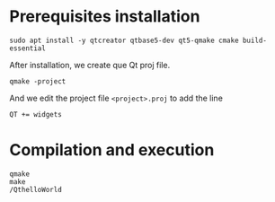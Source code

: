 # Prerequisites installation

```console
sudo apt install -y qtcreator qtbase5-dev qt5-qmake cmake build-essential
```

After installation, we create que Qt proj file. 

```console
qmake -project
```

And we edit the project file `<project>.proj` to add the line

```console
QT += widgets
```

# Compilation and execution

```console
qmake
make
/QthelloWorld
```

